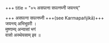 +++
title = "०५ असपत्ना सपत्नघ्नी जयन्त्य्"

+++
असपत्ना सपत्नघ्नी +++(see Karmapañjikā)+++  
जयन्त्य् अभिभूवरी ।  
मुष्णाम्य् अन्यासां भगं  
वासो अस्थेयसाम् इव ॥